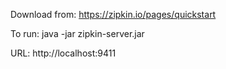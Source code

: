 Download from: https://zipkin.io/pages/quickstart

To run: java -jar zipkin-server.jar

URL: http://localhost:9411